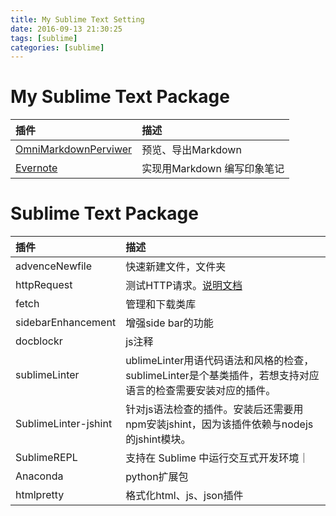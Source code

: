 ```yaml
---
title: My Sublime Text Setting
date: 2016-09-13 21:30:25
tags: [sublime]
categories: [sublime]
---
```


# My Sublime Text Package
| 插件| 描述|
|:--|:--|
|[OmniMarkdownPerviwer](http://blog.freeabyss.science:4000/2016/09/13/Sublime-Text%E4%B9%8BOmniMarkupPreviewer/)|预览、导出Markdown|
|[Evernote](http://blog.freeabyss.science:4000/2016/09/13/Sublime-Text%E4%B9%8BEvernote/)|实现用Markdown 编写印象笔记|


# Sublime Text Package
| 插件| 描述|
|:--|:--|
|advenceNewfile|  快速新建文件，文件夹|
|httpRequest|测试HTTP请求。[说明文档](https://github.com/braindamageinc/SublimeHttpRequester)|
|fetch|管理和下载类库|
|sidebarEnhancement| 增强side bar的功能|
|docblockr|js注释|
|sublimeLinter|ublimeLinter用语代码语法和风格的检查，sublimeLinter是个基类插件，若想支持对应语言的检查需要安装对应的插件。   |
|SublimeLinter-jshint|针对js语法检查的插件。安装后还需要用npm安装jshint，因为该插件依赖与nodejs的jshint模块。|
|SublimeREPL|支持在 Sublime 中运行交互式开发环境｜
|Anaconda| python扩展包|
|htmlpretty| 格式化html、js、json插件|
